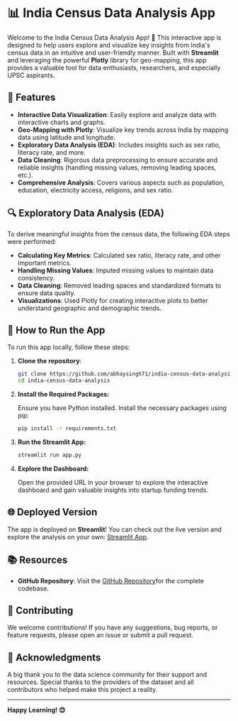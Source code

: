 # 📊 India Census Data Analysis App

Welcome to the India Census Data Analysis App! 🚀 This interactive app is designed to help users explore and visualize key insights from India's census data in an intuitive and user-friendly manner. Built with **Streamlit** and leveraging the powerful **Plotly** library for geo-mapping, this app provides a valuable tool for data enthusiasts, researchers, and especially UPSC aspirants.

## 🌟 Features

- **Interactive Data Visualization**: Easily explore and analyze data with interactive charts and graphs.
- **Geo-Mapping with Plotly**: Visualize key trends across India by mapping data using latitude and longitude.
- **Exploratory Data Analysis (EDA)**: Includes insights such as sex ratio, literacy rate, and more.
- **Data Cleaning**: Rigorous data preprocessing to ensure accurate and reliable insights (handling missing values, removing leading spaces, etc.).
- **Comprehensive Analysis**: Covers various aspects such as population, education, electricity access, religions, and sex ratio.

## 🔍 Exploratory Data Analysis (EDA)

To derive meaningful insights from the census data, the following EDA steps were performed:

- **Calculating Key Metrics**: Calculated sex ratio, literacy rate, and other important metrics.
- **Handling Missing Values**: Imputed missing values to maintain data consistency.
- **Data Cleaning**: Removed leading spaces and standardized formats to ensure data quality.
- **Visualizations**: Used Plotly for creating interactive plots to better understand geographic and demographic trends.

## 🚀 How to Run the App

To run this app locally, follow these steps:

1. **Clone the repository**:
   ```bash
   git clone https://github.com/abhaysingh71/india-census-data-analysis.git
   cd india-census-data-analysis
2. **Install the Required Packages:**

    Ensure you have Python installed. Install the necessary packages using pip:

    ```bash
    pip install -r requirements.txt
    ```

3. **Run the Streamlit App:**

    ```bash
    streamlit run app.py
    ```

4. **Explore the Dashboard:**

    Open the provided URL in your browser to explore the interactive dashboard and gain valuable insights into startup funding trends.

 

## 🌐 Deployed Version

The app is deployed on **Streamlit**! You can check out the live version and explore the analysis on your own: [Streamlit App](https://abhaysingh71-india-censes-data-analysis-app-q5mfiv.streamlit.app/).

## 📚 Resources
- **GitHub Repository**: Visit the [GitHub Repository]((https://github.com/AbhaySingh71/India-startup-analysis))for the complete codebase.

## 🤝 Contributing

We welcome contributions! If you have any suggestions, bug reports, or feature requests, please open an issue or submit a pull request.

## 🙏 Acknowledgments

A big thank you to the data science community for their support and resources. Special thanks to the providers of the dataset and all contributors who helped make this project a reality.

---

**Happy Learning! 😊**
